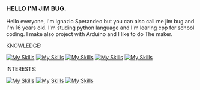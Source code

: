 ###   HELLO I'M JIM BUG.

Hello everyone, I'm Ignazio Sperandeo but you can also call me jim bug
and I'm 16 years old. I'm studing python language and I'm learing cpp for school coding.
I make also project with Arduino and I like to do The maker.




KNOWLEDGE:


[![My Skills](https://skillicons.dev/icons?i=py&perline=3)](https://skillicons.dev)   [![My Skills](https://skillicons.dev/icons?i=c&perline=3)](https://skillicons.dev)    [![My Skills](https://skillicons.dev/icons?i=cpp&perline=3)](https://skillicons.dev)   [![My Skills](https://skillicons.dev/icons?i=linux&perline=3)](https://skillicons.dev)    [![My Skills](https://skillicons.dev/icons?i=arduino&perline=3)](https://skillicons.dev)


INTERESTS:


[![My Skills](https://skillicons.dev/icons?i=raspberrypi&perline=3)](https://skillicons.dev)    [![My Skills](https://skillicons.dev/icons?i=git&perline=3)](https://skillicons.dev)    [![My Skills](https://skillicons.dev/icons?i=aiscript&perline=3)](https://skillicons.dev)
